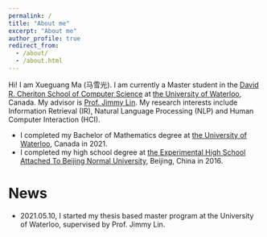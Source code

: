```yaml
---
permalink: /
title: "About me"
excerpt: "About me"
author_profile: true
redirect_from: 
  - /about/
  - /about.html
---
```


Hi! I am Xueguang Ma (马雪光).
I am currently a Master student in the [David R. Cheriton School of Computer Science](https://cs.uwaterloo.ca/) at [the University of Waterloo](https://uwaterloo.ca/), Canada.
My advisor is [Prof. Jimmy Lin](https://cs.uwaterloo.ca/~jimmylin/).
My research interests include Information Retrieval (IR), Natural Language Processing (NLP) and Human Computer Interaction (HCI).

- I completed my Bachelor of Mathematics degree at [the University of Waterloo](https://uwaterloo.ca/), Canada in 2021.
- I completed my high school degree at [the Experimental High School Attached To Beijing Normal University](http://www.sdsz.com.cn/), Beijing, China in 2016.

# News

- 2021.05.10, I started my thesis based master program at the University of Waterloo, supervised by Prof. Jimmy Lin.